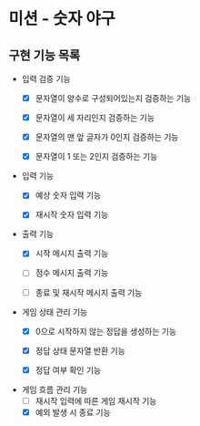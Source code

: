 # 미션 - 숫자 야구

## 구현 기능 목록

- 입력 검증 기능
  - [X] 문자열이 양수로 구성되어있는지 검증하는 기능
  - [X] 문자열이 세 자리인지 검증하는 기능
  - [X] 문자열의 맨 앞 글자가 0인지 검증하는 기능
  - [X] 문자열이 1 또는 2인지 검증하는 기능


- 입력 기능
  - [X] 예상 숫자 입력 기능
  - [X] 재시작 숫자 입력 기능
  

- 출력 기능
  - [X] 시작 메시지 출력 기능
  - [ ] 점수 메시지 출력 기능
  - [ ] 종료 및 재시작 메시지 출력 기능


- 게임 상태 관리 기능
  - [X] 0으로 시작하지 않는 정답을 생성하는 기능
  - [X] 정답 상태 문자열 반환 기능
  - [X] 정답 여부 확인 기능


- 게임 흐름 관리 기능
  - [ ] 재시작 입력에 따른 게임 재시작 기능
  - [X] 예외 발생 시 종료 기능
